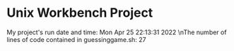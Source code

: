 # Unix Workbench Project
My project's run date and time: 
Mon Apr 25 22:13:31     2022
\nThe number of lines of code contained in guessinggame.sh: 
27
